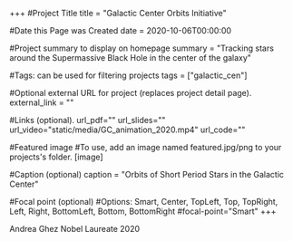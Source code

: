 +++
#Project Title
title = "Galactic Center Orbits Initiative"

#Date this Page was Created
date = 2020-10-06T00:00:00

#Project summary to display on homepage
summary = "Tracking stars around the Supermassive Black Hole in the center of the galaxy"

#Tags: can be used for filtering projects
tags = ["galactic_cen"]

#Optional external URL for project (replaces project detail page).
external_link = ""

#Links (optional).
url_pdf=""
url_slides=""
url_video="static/media/GC_animation_2020.mp4"
url_code=""

#Featured image
#To use, add an image named featured.jpg/png to your projects's folder.
[image]

#Caption (optional)
caption = "Orbits of Short Period Stars in the Galactic Center"

#Focal point (optional)
#Options: Smart, Center, TopLeft, Top, TopRight, Left, Right, BottomLeft, Bottom, BottomRight
#focal-point="Smart"
+++

Andrea Ghez Nobel Laureate 2020  
